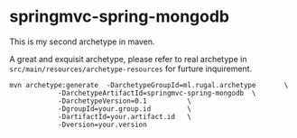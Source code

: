 springmvc-spring-mongodb
==========================


This is my second archetype in maven.  

A great and exquisit archetype, please refer to real archetype in `src/main/resources/archetype-resources` for furture inquirement.

    mvn archetype:generate  -DarchetypeGroupId=ml.rugal.archetype       \
                -DarchetypeArtifactId=springmvc-spring-mongodb  \
                -DarchetypeVersion=0.1          \
                -DgroupId=your.group.id         \
                -DartifactId=your.artifact.id   \
                -Dversion=your.version